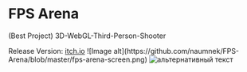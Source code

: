 # FPS Arena
 (Best Project) 3D-WebGL-Third-Person-Shooter
<p>Release Version: <a href="https://naumnek.itch.io/fps-robot-arena" title="Open from Itch.io">itch.io</a>
![Image alt](https://github.com/naumnek/FPS-Arena/blob/master/fps-arena-screen.png)
 <img src="https://github.com/naumnek/FPS-Arena/blob/master/fps-arena-screen.jpg" alt="альтернативный текст">

